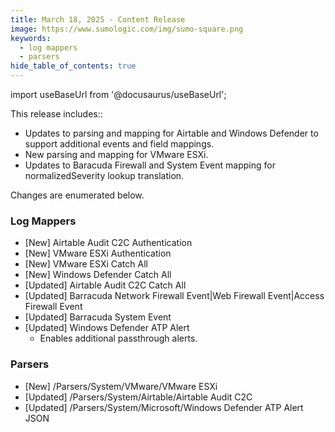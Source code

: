 ```yaml
---
title: March 18, 2025 - Content Release
image: https://www.sumologic.com/img/sumo-square.png
keywords:
  - log mappers
  - parsers
hide_table_of_contents: true    
---
```


import useBaseUrl from '@docusaurus/useBaseUrl';

This release includes::
 - Updates to parsing and mapping for Airtable and Windows Defender to support additional events and field mappings.
 - New parsing and mapping for VMware ESXi.
 - Updates to Baracuda Firewall and System Event mapping for normalizedSeverity lookup translation.
 
 Changes are enumerated below.

### Log Mappers
- [New] Airtable Audit C2C Authentication
- [New] VMware ESXi Authentication
- [New] VMware ESXi Catch All
- [New] Windows Defender Catch All
- [Updated] Airtable Audit C2C Catch All
- [Updated] Barracuda Network Firewall Event|Web Firewall Event|Access Firewall Event
- [Updated] Barracuda System Event
- [Updated] Windows Defender ATP Alert
    - Enables additional passthrough alerts.

### Parsers
- [New] /Parsers/System/VMware/VMware ESXi
- [Updated] /Parsers/System/Airtable/Airtable Audit C2C
- [Updated] /Parsers/System/Microsoft/Windows Defender ATP Alert JSON